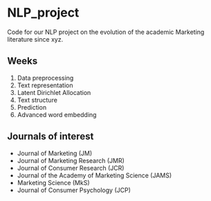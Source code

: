 # NLP_project
 Code for our NLP project on the evolution of the academic Marketing literature since xyz.

## Weeks
1. Data preprocessing
2. Text representation
3. Latent Dirichlet Allocation
4. Text structure
5. Prediction
6. Advanced word embedding

## Journals of interest
* Journal of Marketing (JM)
* Journal of Marketing Research (JMR)                         
* Journal of Consumer Research (JCR)      
* Journal of the Academy of Marketing Science (JAMS)
* Marketing Science (MkS)
* Journal of Consumer Psychology (JCP)   